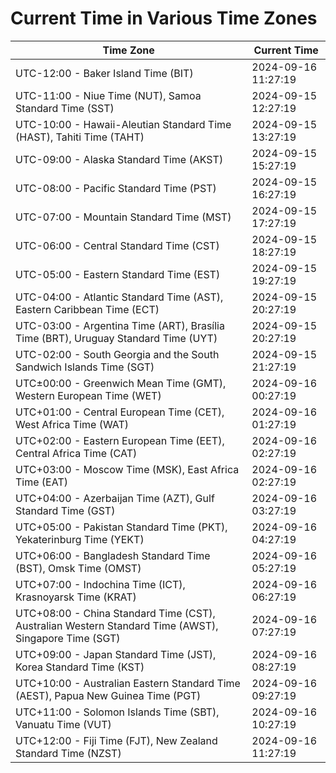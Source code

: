 # Current Time in Various Time Zones

| Time Zone | Current Time |
|-----------|--------------|
| UTC-12:00 - Baker Island Time (BIT) | 2024-09-16 11:27:19 |
| UTC-11:00 - Niue Time (NUT), Samoa Standard Time (SST) | 2024-09-15 12:27:19 |
| UTC-10:00 - Hawaii-Aleutian Standard Time (HAST), Tahiti Time (TAHT) | 2024-09-15 13:27:19 |
| UTC-09:00 - Alaska Standard Time (AKST) | 2024-09-15 15:27:19 |
| UTC-08:00 - Pacific Standard Time (PST) | 2024-09-15 16:27:19 |
| UTC-07:00 - Mountain Standard Time (MST) | 2024-09-15 17:27:19 |
| UTC-06:00 - Central Standard Time (CST) | 2024-09-15 18:27:19 |
| UTC-05:00 - Eastern Standard Time (EST) | 2024-09-15 19:27:19 |
| UTC-04:00 - Atlantic Standard Time (AST), Eastern Caribbean Time (ECT) | 2024-09-15 20:27:19 |
| UTC-03:00 - Argentina Time (ART), Brasília Time (BRT), Uruguay Standard Time (UYT) | 2024-09-15 20:27:19 |
| UTC-02:00 - South Georgia and the South Sandwich Islands Time (SGT) | 2024-09-15 21:27:19 |
| UTC±00:00 - Greenwich Mean Time (GMT), Western European Time (WET) | 2024-09-16 00:27:19 |
| UTC+01:00 - Central European Time (CET), West Africa Time (WAT) | 2024-09-16 01:27:19 |
| UTC+02:00 - Eastern European Time (EET), Central Africa Time (CAT) | 2024-09-16 02:27:19 |
| UTC+03:00 - Moscow Time (MSK), East Africa Time (EAT) | 2024-09-16 02:27:19 |
| UTC+04:00 - Azerbaijan Time (AZT), Gulf Standard Time (GST) | 2024-09-16 03:27:19 |
| UTC+05:00 - Pakistan Standard Time (PKT), Yekaterinburg Time (YEKT) | 2024-09-16 04:27:19 |
| UTC+06:00 - Bangladesh Standard Time (BST), Omsk Time (OMST) | 2024-09-16 05:27:19 |
| UTC+07:00 - Indochina Time (ICT), Krasnoyarsk Time (KRAT) | 2024-09-16 06:27:19 |
| UTC+08:00 - China Standard Time (CST), Australian Western Standard Time (AWST), Singapore Time (SGT) | 2024-09-16 07:27:19 |
| UTC+09:00 - Japan Standard Time (JST), Korea Standard Time (KST) | 2024-09-16 08:27:19 |
| UTC+10:00 - Australian Eastern Standard Time (AEST), Papua New Guinea Time (PGT) | 2024-09-16 09:27:19 |
| UTC+11:00 - Solomon Islands Time (SBT), Vanuatu Time (VUT) | 2024-09-16 10:27:19 |
| UTC+12:00 - Fiji Time (FJT), New Zealand Standard Time (NZST) | 2024-09-16 11:27:19 |
